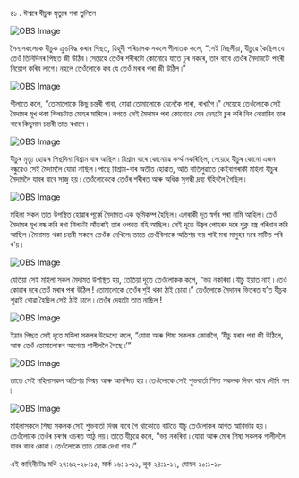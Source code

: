 ৪১ . ঈশ্বৰে যীচুক মৃত্যুৰ পৰা তুলিলে 

![OBS Image](https://cdn.door43.org/obs/jpg/360px/obs-en-41-01.jpg)

সৈন্যসকলেকে যীচুক ক্ৰুচবিদ্ধ কৰাৰ পিছত, যিহূদী পৰিচালক সকলে পীলাতক কলে, “সেই মিছলীয়া, যীচুৱে কৈছিল যে তেওঁ তিনিদিনৰ পিছত জী উঠিব ৷ সেয়েহে তেওঁৰ শৰীৰটো কোনোৱে যাতে চুৰ নকৰে, তাৰ বাবে তেওঁৰ মৈদামটো পহৰী নিয়োগ কৰিব লাগে ৷ নহলে তেওঁলোকে কব যে তেওঁ মৰাৰ পৰা জী উঠিল ৷” 

![OBS Image](https://cdn.door43.org/obs/jpg/360px/obs-en-41-02.jpg)

পীলাতে কলে, “তোমালোকে কিছু চন্তৰী পাবা, যোৱা তোমালোকে যেনেকৈ পাৰা, ৰাখাগৈ ৷”  সেয়েহে তেওঁলোকে সেই মৈদামৰ মূখ থকা শিলচটাত মোহৰ মাৰিলে ৷  লগতে সেই মৈদামৰ পৰা কোনোৱে যেন দেহটো চুৰ কৰি নিব নোৱাৰিব তাৰ বাবে কিছুমান চন্তৰী তাত ৰখালে ৷ 

![OBS Image](https://cdn.door43.org/obs/jpg/360px/obs-en-41-03.jpg)

যীচুৰ মৃত্যু হোৱাৰ পিছদিনা বিশ্ৰাম বাৰ  আছিল ৷ বিশ্ৰাম বাৰে কোনোৱে কৰ্ম্ম নকৰিছিল, সেয়েহে যীচুৰ কোনো এজন বন্ধুৱেও সেই মৈদামলৈ যোৱা নাছিল ৷ পাছে বিশ্ৰাম-বাৰ অতীত হোৱাত, অতি ৰাতিপুৱাতে কেইবাগৰাকী মহিলা যীচুৰ মৈদামলৈ যাবৰ বাবে সাজু হয় ৷ তেওঁলোকেকে তেওঁৰ শৰীৰত আৰু অধিক সুগন্ধী দ্ৰব্য ঘঁহিবলৈ গৈছিল ৷

![OBS Image](https://cdn.door43.org/obs/jpg/360px/obs-en-41-04.jpg)

মহিলা সকল তাত উপস্থিত হোৱাৰ পূৰ্ব্বে মৈদামত এক ভূমিকম্প হৈছিল ৷ এগৰাকী দূত স্বৰ্গৰ পৰা নামি আহিল ৷ তেওঁ মৈদামৰ মূখ বন্ধ কৰি ৰখা শিলচটা আঁতৰাই তাৰ ওপৰত বহি আছিল ৷ সেই দূতে উজ্বল পোহৰৰ দৰে শুক্ল বস্ত্ৰ পৰিধান কৰি আছিল ৷ মৈদামত থকা চন্তৰী সকলে তেওঁক দেখিলে৷ তাতে তেওঁবিলাকে অতিশয় ভয় পাই মৰা মানুহৰ দৰে মাটিত পৰি ৰ’য় ৷

![OBS Image](https://cdn.door43.org/obs/jpg/360px/obs-en-41-05.jpg)

যেতিয়া সেই মহিলা সকল মৈদামত উপস্থিত হয়, তেতিয়া দূতে তেওঁলোকক কলে, “ভয় নকৰিবা ৷ যীচু ইয়াত নাই ৷ তেওঁ কোৱাৰ দৰে তেওঁ মৰাৰ পৰা উঠিল ! তোমালোকে তেওঁৰ শুই থকা ঠাই চোৱা ৷” তেওঁলোকে মৈদামৰ ভিতৰত য’ত যীচুক শুৱাই থোৱা হৈছিল সেই ঠাই চালে ৷ তেওঁৰ দেহটো তাত নাছিল !

![OBS Image](https://cdn.door43.org/obs/jpg/360px/obs-en-41-06.jpg)

ইয়াৰ পিছত সেই দূতে মহিলা সকলৰ উদ্দেশ্যে কলে, “যোৱা আৰু শিষ্য সকলক কোৱাগৈ, ‘যীচু মৰাৰ পৰা জী উঠিলে, আৰু তেওঁ তোমালোকৰ আগেয়ে গালীললৈ গৈছে ৷’”

![OBS Image](https://cdn.door43.org/obs/jpg/360px/obs-en-41-07.jpg)

তাতে সেই মহিলাসকল অতিশয় বিস্ময় আৰু আনন্দিত হয় ৷ তেওঁলোকে সেই শুভবাৰ্তা শিষ্য সকলক দিবৰ বাবে দৌৰি গল ৷

![OBS Image](https://cdn.door43.org/obs/jpg/360px/obs-en-41-08.jpg)

মহিলাসকলে শিষ্য সকলক সেই শুভবাৰ্তা দিবৰ বাবে গৈ থাকোতে বাটতে যীচু তেওঁলোকৰ আগত আবিৰ্ভাৱ হয় ৷ তেওঁলোকে তেওঁৰ চৰণৰ ওচৰত আঠু লয় ৷ তাতে যীচুৱে কলে, “ভয় নকৰিবা ৷ যোৱা আৰু মোৰ শিষ্য সকলক গালীললৈ যাবৰ বাবে কোৱা ৷ তেওঁলোকে তাত মোক দেখা পাব ৷”

এই কাহিনীটোঃ মথি ২৭:৬২-২৮:১৫, মাৰ্ক ১৬: ১-১১, লূক ২৪:১-১২, যোহন ২০:১-১৮

